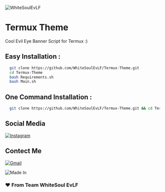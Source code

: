 
![WhiteSoulEvLF](https://img.shields.io/badge/WhiteSoul-EvLF%20%F0%9F%94%A5-greenyellow?style=flat&logo=github)


# Termux Theme

Cool Evil Eye Banner Script for Termux :)

## Easy Installation :

 
```bash
  git clone https://github.com/WhiteSoulEvLF/Termux-Theme.git
  cd Termux-Theme
  bash Requirements.sh
  bash Main.sh

```

## One Command Installation :

```bash
  git clone https://github.com/WhiteSoulEvLF/Termux-Theme.git && cd Termux-Theme && bash Requirements.sh && bash Main.sh

```

## Social Media

[![Instagram](https://img.shields.io/badge/Instagram-E4405F?style=flat&logo=instagram&logoColor=white)](https://www.instgram.com/pvt.anuj____/)  

## Contect Me

[![Gmail](https://img.shields.io/badge/Gmail-D14836?style=for-the-badge&logo=gmail&logoColor=white)](heyy.anujkumarr@gmail.com)

![Made In](https://img.shields.io/badge/Made%20In-India%20%E2%9D%A4-green?labelColor=orange&style=flat)
### ❤ From Team WhiteSoul EvLF


